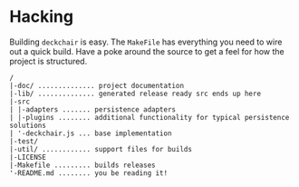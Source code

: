 Hacking
===

Building `deckchair` is easy. The `MakeFile` has everything you need to wire out a quick build. Have a poke around the source to get a feel for how the project is structured. 

    /
	|-doc/ .............. project documentation 
    |-lib/ .............. generated release ready src ends up here
    |-src
    | |-adapters ....... persistence adapters
    | |-plugins ........ additional functionality for typical persistence solutions
    | '-deckchair.js ... base implementation
    |-test/ 
    |-util/ ............ support files for builds
    |-LICENSE
    |-Makefile ......... builds releases
    '-README.md ........ you be reading it!


